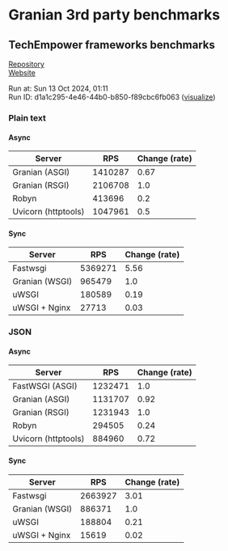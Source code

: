 # Granian 3rd party benchmarks

## TechEmpower frameworks benchmarks

[Repository](https://github.com/TechEmpower/FrameworkBenchmarks)    
[Website](http://www.techempower.com/benchmarks/)

Run at: Sun 13 Oct 2024, 01:11    
Run ID: d1a1c295-4e46-44b0-b850-f89cbc6fb063 ([visualize](https://www.techempower.com/benchmarks/#section=test&runid=d1a1c295-4e46-44b0-b850-f89cbc6fb063))


### Plain text


#### Async

| Server | RPS | Change (rate) |
| --- | --- | --- |
| Granian (ASGI) | 1410287 | 0.67 |
| Granian (RSGI) | 2106708 | 1.0 |
| Robyn | 413696 | 0.2 |
| Uvicorn (httptools) | 1047961 | 0.5 |

#### Sync

| Server | RPS | Change (rate) |
| --- | --- | --- |
| Fastwsgi | 5369271 | 5.56 |
| Granian (WSGI) | 965479 | 1.0 |
| uWSGI | 180589 | 0.19 |
| uWSGI + Nginx | 27713 | 0.03 |



### JSON


#### Async

| Server | RPS | Change (rate) |
| --- | --- | --- |
| FastWSGI (ASGI) | 1232471 | 1.0 |
| Granian (ASGI) | 1131707 | 0.92 |
| Granian (RSGI) | 1231943 | 1.0 |
| Robyn | 294505 | 0.24 |
| Uvicorn (httptools) | 884960 | 0.72 |

#### Sync

| Server | RPS | Change (rate) |
| --- | --- | --- |
| Fastwsgi | 2663927 | 3.01 |
| Granian (WSGI) | 886371 | 1.0 |
| uWSGI | 188804 | 0.21 |
| uWSGI + Nginx | 15619 | 0.02 |


